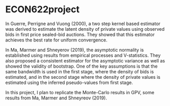 # ECON622project
 In Guerre, Perrigne and Vuong (2000), a two step kernel based estimator was derived to estimate the latent density of private values using observed bids in first price sealed-bid auctions. They showed that this estimator achieves the best rate for uniform convergence. 

In Ma, Marmer and Shneyerov (2019), the asymptotic normality is established using results from empirical processes and V-statistics. They also proposed a consistent estimator for the asymptotic variance as well as showed the validity of bootstrap. One of the key assumptions is that the same bandwidth is used in the first stage, where the density of bids is estimated, and in the second stage where the density of private values is estimated using the inferred pseudo-values from first stage. 

In this project, I plan to replicate the Monte-Carlo results in GPV, some results from Ma, Marmer and Shneyreov (2019). 

